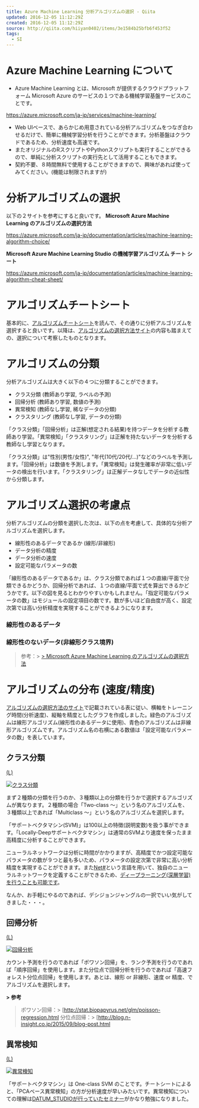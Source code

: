 ```yaml
---
title: Azure Machine Learning 分析アルゴリズムの選択 - Qiita
updated: 2016-12-05 11:12:29Z
created: 2016-12-05 11:12:29Z
source: http://qiita.com/hiiyan0402/items/3e1584b25bfb6f453f52
tags:
  - SI
---
```


# Azure Machine Learning について

- Azure Machine Learning とは、Microsoft が提供するクラウドプラットフォーム Microsoft Azure のサービスの１つである機械学習基盤サービスのことです。

https://azure.microsoft.com/ja-jp/services/machine-learning/

- Web UIベースで、あらかじめ用意されている分析アルゴリズムをつなぎ合わせるだけで、簡単に機械学習分析を行うことができます。分析基盤はクラウドであるため、分析速度も高速です。
- またオリジナルのRスクリプトやPythonスクリプトも実行することができるので、単純に分析スクリプトの実行先として活用することもできます。
- 契約不要、８時間無料で使用することができますので、興味があれば使ってみてください。(機能は制限されますが)

# 分析アルゴリズムの選択

以下の２サイトを参考にすると良いです。
**Microsoft Azure Machine Learning のアルゴリズムの選択方法**

https://azure.microsoft.com/ja-jp/documentation/articles/machine-learning-algorithm-choice/

**Microsoft Azure Machine Learning Studio の機械学習アルゴリズム チート シート**

https://azure.microsoft.com/ja-jp/documentation/articles/machine-learning-algorithm-cheat-sheet/

# アルゴリズムチートシート

基本的に、[アルゴリズムチートシート](https://azure.microsoft.com/ja-jp/documentation/articles/machine-learning-algorithm-cheat-sheet/)を読んで、その通りに分析アルゴリズムを選択すると良いです。以降は、[アルゴリズムの選択方法サイト](https://azure.microsoft.com/ja-jp/documentation/articles/machine-learning-algorithm-choice/)の内容も踏まえての、選択について考察したものとなります。

# アルゴリズムの分類

分析アルゴリズムは大きく以下の４つに分類することができます。

- クラス分類 (教師あり学習, ラベルの予測)
- 回帰分析 (教師あり学習, 数値の予測)
- 異常検知 (教師なし学習, 稀なデータの分類)
- クラスタリング (教師なし学習, データの分類)

「クラス分類」「回帰分析」は正解(想定される結果)を持つデータを分析する教師あり学習。「異常検知」「クラスタリング」は正解を持たないデータを分析する教師なし学習となります。

「クラス分類」は"性別(男性/女性)", "年代(10代/20代/...)"などのラベルを予測します。「回帰分析」は数値を予測します。「異常検知」は発生確率が非常に低いデータの検出を行います。「クラスタリング」は正解データなしでデータの近似性から分類します。

# アルゴリズム選択の考慮点

分析アルゴリズムの分類を選択した次は、以下の点を考慮して、具体的な分析アルゴリズムを選択します。

- 線形性のあるデータであるか (線形/非線形)
- データ分析の精度
- データ分析の速度
- 設定可能なパラメータの数

「線形性のあるデータであるか」は、クラス分類であれば１つの直線/平面で分類できるかどうか、回帰分析であれば、１つの直線/平面で式を算出できるかどうかです。以下の図を見るとわかりやすいかもしれません。「指定可能なパラメータの数」はモジュールの設定項目の数です。数が多いほど自由度が高く、設定次第では高い分析精度を実現することができるようになります。

### 線形性のあるデータ

### 線形性のないデータ(非線形クラス境界)

> 参考：> [> Microsoft Azure Machine Learning のアルゴリズムの選択方法](https://azure.microsoft.com/ja-jp/documentation/articles/machine-learning-algorithm-choice/)

# アルゴリズムの分布 (速度/精度)

[アルゴリズムの選択方法のサイト](https://azure.microsoft.com/ja-jp/documentation/articles/machine-learning-algorithm-choice/)で記載されている表に従い、横軸をトレーニング時間(分析速度)、縦軸を精度としたグラフを作成しました。緑色のアルゴリズムは線形アルゴリズム(線形性のあるデータに使用)、青色のアルゴリズムは非線形アルゴリズムです。アルゴリズム名の右横にある数値は「設定可能なパラメータの数」を表しています。

## クラス分類

[(L)](https://qiita-image-store.s3.amazonaws.com/0/29243/b30ce006-b6e2-fb81-2dcd-cf88a610d8fa.png)

[![クラス分類](../_resources/b30ce006-b6e2-fb81-2dcd-cf88a610d8fa.png)](https://qiita-image-store.s3.amazonaws.com/0/29243/b30ce006-b6e2-fb81-2dcd-cf88a610d8fa.png)

まず２種類の分類を行うのか、３種類以上の分類を行うかで選択するアルゴリズムが異なります。２種類の場合「Two-class ～」という名のアルゴリズムを、３種類以上であれば「Multiclass ～」という名のアルゴリズムを選択します。

「サポートベクタマシン(SVM)」は100以上の特徴(説明変数)を扱う事ができます。「Locally-Deepサポートベクタマシン」は通常のSVMより速度を保ったまま高精度に分析することができます。

ニューラルネットワークは分析に時間がかかりますが、高精度でかつ設定可能なパラメータの数が９つと最も多いため、パラメータの設定次第で非常に高い分析精度を実現することができます。また[Net#](https://azure.microsoft.com/en-us/documentation/articles/machine-learning-azure-ml-netsharp-reference-guide/)という言語を用いて、独自のニューラルネットワークを定義することができるため、[ディープラーニング(深層学習)を行うことも可能です](http://qiita.com/hiiyan0402/items/0c753bedc3c0407bfdbb)。

なんか、お手軽にやるのであれば、デシジョンジャングルの一択でいい気がしてきました・・・。

## 回帰分析

[(L)](https://qiita-image-store.s3.amazonaws.com/0/29243/f5a5b596-ceb2-5853-f198-4a1e32d2ac6a.png)

[![回帰分析](../_resources/f5a5b596-ceb2-5853-f198-4a1e32d2ac6a.png)](https://qiita-image-store.s3.amazonaws.com/0/29243/f5a5b596-ceb2-5853-f198-4a1e32d2ac6a.png)

カウント予測を行うのであれば「ポワソン回帰」を、ランク予測を行うのであれば「順序回帰」を使用します。また分位点で回帰分析を行うのであれば「高速フォレスト分位点回帰」を使用します。あとは、線形 or 非線形、速度 or 精度、でアルゴリズムを選択します。

**> 参考**
> ポワソン回帰：> [http://stat.biopapyrus.net/glm/poisson-regression.html
> 分位点回帰：> [http://blog.n-insight.co.jp/2015/09/blog-post.html

## 異常検知

[(L)](https://qiita-image-store.s3.amazonaws.com/0/29243/abf5f641-d9ac-0637-43b0-e865d492f777.png)

[![異常検知](../_resources/abf5f641-d9ac-0637-43b0-e865d492f777.png)](https://qiita-image-store.s3.amazonaws.com/0/29243/abf5f641-d9ac-0637-43b0-e865d492f777.png)

「サポートベクタマシン」は One-class SVM のことです。チートシートによると、「PCAベース異常検知」の方が分析速度が早いみたいです。異常検知についての理解は[DATUM_STUDIOが行っていたセミナー](https://atnd.org/events/76952)がかなり勉強になりました。